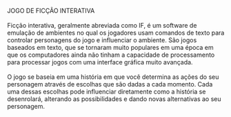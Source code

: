 JOGO DE FICÇÃO INTERATIVA<br><br>
Ficção interativa, geralmente abreviada como IF, é um software de emulação de ambientes no qual os jogadores usam comandos de texto para controlar personagens do jogo e influenciar o ambiente. São jogos baseados em texto, que se tornaram muito populares em uma época em que os computadores ainda não tinham a capacidade de processamento para processar jogos com uma interface gráfica muito avançada.<br><br>
O jogo se baseia em uma história em que você determina as ações do seu personagem através de escolhas que são dadas a cada momento. Cada uma dessas escolhas pode influenciar diretamente como a história se desenrolará, alterando as possibilidades e dando novas alternativas ao seu personagem.
